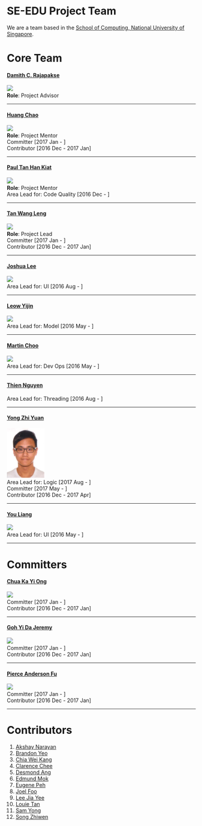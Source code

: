 # SE-EDU Project Team

We are a team based in the [School of Computing, National University of Singapore](http://www.comp.nus.edu.sg).

# Core Team

#### [Damith C. Rajapakse](http://www.comp.nus.edu.sg/~damithch) <br>
<img src="images/DamithRajapakse.jpg" width="100"><br>
**Role**: Project Advisor

-----

#### [Huang Chao](http://github.com/chao1995)
<img src="images/HuangChao.png" width="100"><br>
**Role**: Project Mentor<br>
Committer [2017 Jan - ]<br>
Contributor [2016 Dec - 2017 Jan]

-----

#### [Paul Tan Han Kiat](http://github.com/pyokagan)
<img src="images/PaulTanHanKiat.png" width="100"><br>
**Role**: Project Mentor<br>
Area Lead for: Code Quality [2016 Dec - ]

-----

#### [Tan Wang Leng](https://yamgent.github.io/)
<img src="images/TanWangLeng.png" width="100"><br>
**Role**: Project Lead<br>
Committer [2017 Jan - ]<br>
Contributor [2016 Dec - 2017 Jan]

-----

#### [Joshua Lee](http://github.com/lejolly)
<img src="images/JoshuaLee.jpg" width="100"><br>
Area Lead for: UI [2016 Aug - ]

-----

#### [Leow Yijin](http://github.com/yijinl)
<img src="images/LeowYijin.jpg" width="100"><br>
Area Lead for: Model [2016 May - ]

-----

#### [Martin Choo](http://github.com/m133225)
<img src="images/MartinChoo.jpg" width="100"><br>
Area Lead for: Dev Ops [2016 May - ]

-----

#### [Thien Nguyen](https://github.com/ndt93)
Area Lead for: Threading [2016 Aug - ]

-----

#### [Yong Zhi Yuan](https://github.com/Zhiyuan-Amos)
<img src="images/YongZhiYuan.png" width="100"><br>
Area Lead for: Logic [2017 Aug - ]<br>
Committer [2017 May - ]<br>
Contributor [2016 Dec - 2017 Apr]

-----

#### [You Liang](http://github.com/yl-coder)
<img src="images/YouLiang.jpg" width="100"><br>
Area Lead for: UI [2016 May - ]

 -----
 
# Committers

#### [Chua Ka Yi Ong](http://github.com/kychua)
<img src="images/KaYi.jpg" width="100"><br>
Committer [2017 Jan - ]<br>
Contributor [2016 Dec - 2017 Jan]


 -----

#### [Goh Yi Da Jeremy](http://github.com/MightyCupcakes)
<img src="images/JeremyGoh.png" width="100"><br>
Committer [2017 Jan - ]<br>
Contributor [2016 Dec - 2017 Jan]

 -----

#### [Pierce Anderson Fu](http://github.com/PierceAndy)
<img src="images/PierceAndersonFu.png" width="100"><br>
Committer [2017 Jan - ]<br>
Contributor [2016 Dec - 2017 Jan]

 -----
# Contributors

1. [Akshay Narayan](https://github.com/se-edu/addressbook-level4/pulls?q=is%3Apr+author%3Aokkhoy)
1. [Brandon Yeo](https://github.com/brandonyeoxg)
1. [Chia Wei Kang](https://github.com/weikangchia)
1. [Clarence Chee](https://github.com/cheec)
1. [Desmond Ang](https://github.com/KnewYouWereTrouble)
1. [Edmund Mok](https://github.com/edmundmok)
1. [Eugene Peh](https://github.com/eugenepeh)
1. [Joel Foo](https://github.com/jaeoheeail)
1. [Lee Jia Yee](https://github.com/jia1)
1. [Louie Tan](https://github.com/louietyj)
1. [Sam Yong](https://github.com/se-edu/addressbook-level4/pulls?q=is%3Apr+author%3Amauris)
1. [Song Zhiwen](https://github.com/zzzzwen)
